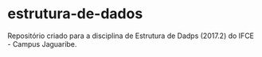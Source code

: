 # estrutura-de-dados
Repositório criado para a disciplina de Estrutura de Dadps (2017.2) do IFCE - Campus Jaguaribe.
